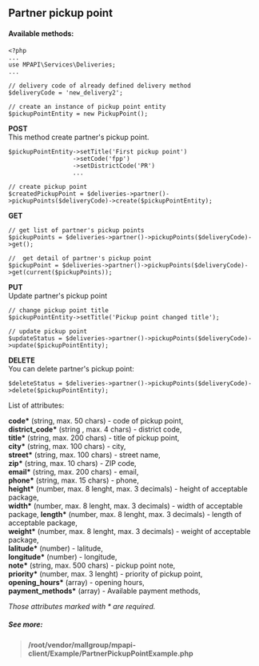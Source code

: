 ## Partner pickup point


#### Available methods:
```
<?php 
...
use MPAPI\Services\Deliveries;
... 

// delivery code of already defined delivery method
$deliveryCode = 'new_delivery2';

// create an instance of pickup point entity
$pickupPointEntity = new PickupPoint(); 
```

**POST**  
This method create partner's pickup point.

```
$pickupPointEntity->setTitle('First pickup point')
	              ->setCode('fpp')
	              ->setDistrictCode('PR')
	              ...
	
// create pickup point  
$createdPickupPoint = $deliveries->partner()->pickupPoints($deliveryCode)->create($pickupPointEntity);
```

**GET**  
```
// get list of partner's pickup points
$pickupPoints = $deliveries->partner()->pickupPoints($deliveryCode)->get();

//  get detail of partner's pickup point
$pickupPoint = $deliveries->partner()->pickupPoints($deliveryCode)->get(current($pickupPoints));
```

**PUT**  
Update partner's pickup point
```
// change pickup point title
$pickupPointEntity->setTitle('Pickup point changed title');

// update pickup point
$updateStatus = $deliveries->partner()->pickupPoints($deliveryCode)->update($pickupPointEntity);
```

**DELETE**  
You can delete partner's pickup point:
```
$deleteStatus = $deliveries->partner()->pickupPoints($deliveryCode)->delete($pickupPointEntity);
```
List of attributes:

__code*__ (string, max. 50 chars) - code of pickup point,  
__district_code*__ (string , max. 4 chars) - district code,  
__title*__ (string, max. 200 chars) - title of pickup point,  
__city*__ (string, max. 100 chars) - city,  
__street*__ (string, max. 100 chars) - street name,  
__zip*__ (string, max. 10 chars) - ZIP code,  
__email*__ (string, max. 200 chars) - email,  
__phone*__ (string, max. 15 chars) - phone,  
__height*__ (number, max. 8 lenght, max. 3 decimals) - height of acceptable package,  
__width*__ (number, max. 8 lenght, max. 3 decimals) - width of acceptable package, 
__length*__ (number, max. 8 lenght, max. 3 decimals) - length of acceptable package,  
__weight*__ (number, max. 8 lenght, max. 3 decimals) - weight of acceptable package,  
__lalitude*__ (number) - lalitude,  
__longitude*__ (number) - longitude,  
__note*__ (string, max. 500 chars) - pickup point note,   
__priority*__ (number, max. 3 lenght) - priority of pickup point,  
__opening_hours*__ (array) - opening hours,  
__payment_methods*__ (array) - Available payment methods,  

*Those attributes marked with * are required.* 


##### See more:
> **/root/vendor/mallgroup/mpapi-client/Example/PartnerPickupPointExample.php**